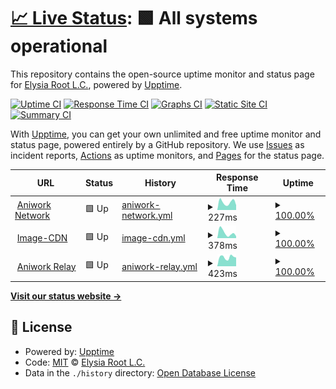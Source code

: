# [📈 Live Status](https://uptime.ani.work): <!--live status--> **🟩 All systems operational**

This repository contains the open-source uptime monitor and status page for [Elysia Root L.C.](https://uptime.ani.work), powered by [Upptime](https://github.com/upptime/upptime).

[![Uptime CI](https://github.com/elysiaroot/aniwork-uptime/workflows/Uptime%20CI/badge.svg)](https://github.com/elysiaroot/aniwork-uptime/actions?query=workflow%3A%22Uptime+CI%22)
[![Response Time CI](https://github.com/elysiaroot/aniwork-uptime/workflows/Response%20Time%20CI/badge.svg)](https://github.com/elysiaroot/aniwork-uptime/actions?query=workflow%3A%22Response+Time+CI%22)
[![Graphs CI](https://github.com/elysiaroot/aniwork-uptime/workflows/Graphs%20CI/badge.svg)](https://github.com/elysiaroot/aniwork-uptime/actions?query=workflow%3A%22Graphs+CI%22)
[![Static Site CI](https://github.com/elysiaroot/aniwork-uptime/workflows/Static%20Site%20CI/badge.svg)](https://github.com/elysiaroot/aniwork-uptime/actions?query=workflow%3A%22Static+Site+CI%22)
[![Summary CI](https://github.com/elysiaroot/aniwork-uptime/workflows/Summary%20CI/badge.svg)](https://github.com/elysiaroot/aniwork-uptime/actions?query=workflow%3A%22Summary+CI%22)

With [Upptime](https://upptime.js.org), you can get your own unlimited and free uptime monitor and status page, powered entirely by a GitHub repository. We use [Issues](https://github.com/elysiaroot/aniwork-uptime/issues) as incident reports, [Actions](https://github.com/elysiaroot/aniwork-uptime/actions) as uptime monitors, and [Pages](https://uptime.ani.work) for the status page.

<!--start: status pages-->
<!-- This summary is generated by Upptime (https://github.com/upptime/upptime) -->
<!-- Do not edit this manually, your changes will be overwritten -->
<!-- prettier-ignore -->
| URL | Status | History | Response Time | Uptime |
| --- | ------ | ------- | ------------- | ------ |
| <img alt="" src="https://icons.duckduckgo.com/ip3/ani.work.ico" height="13"> [Aniwork Network](https://ani.work/) | 🟩 Up | [aniwork-network.yml](https://github.com/elysiaroot/aniwork-uptime/commits/HEAD/history/aniwork-network.yml) | <details><summary><img alt="Response time graph" src="./graphs/aniwork-network/response-time-week.png" height="20"> 227ms</summary><br><a href="https://uptime.ani.work/history/aniwork-network"><img alt="Response time 635" src="https://img.shields.io/endpoint?url=https%3A%2F%2Fraw.githubusercontent.com%2Felysiaroot%2Faniwork-uptime%2FHEAD%2Fapi%2Faniwork-network%2Fresponse-time.json"></a><br><a href="https://uptime.ani.work/history/aniwork-network"><img alt="24-hour response time 315" src="https://img.shields.io/endpoint?url=https%3A%2F%2Fraw.githubusercontent.com%2Felysiaroot%2Faniwork-uptime%2FHEAD%2Fapi%2Faniwork-network%2Fresponse-time-day.json"></a><br><a href="https://uptime.ani.work/history/aniwork-network"><img alt="7-day response time 227" src="https://img.shields.io/endpoint?url=https%3A%2F%2Fraw.githubusercontent.com%2Felysiaroot%2Faniwork-uptime%2FHEAD%2Fapi%2Faniwork-network%2Fresponse-time-week.json"></a><br><a href="https://uptime.ani.work/history/aniwork-network"><img alt="30-day response time 315" src="https://img.shields.io/endpoint?url=https%3A%2F%2Fraw.githubusercontent.com%2Felysiaroot%2Faniwork-uptime%2FHEAD%2Fapi%2Faniwork-network%2Fresponse-time-month.json"></a><br><a href="https://uptime.ani.work/history/aniwork-network"><img alt="1-year response time 635" src="https://img.shields.io/endpoint?url=https%3A%2F%2Fraw.githubusercontent.com%2Felysiaroot%2Faniwork-uptime%2FHEAD%2Fapi%2Faniwork-network%2Fresponse-time-year.json"></a></details> | <details><summary><a href="https://uptime.ani.work/history/aniwork-network">100.00%</a></summary><a href="https://uptime.ani.work/history/aniwork-network"><img alt="All-time uptime 99.95%" src="https://img.shields.io/endpoint?url=https%3A%2F%2Fraw.githubusercontent.com%2Felysiaroot%2Faniwork-uptime%2FHEAD%2Fapi%2Faniwork-network%2Fuptime.json"></a><br><a href="https://uptime.ani.work/history/aniwork-network"><img alt="24-hour uptime 100.00%" src="https://img.shields.io/endpoint?url=https%3A%2F%2Fraw.githubusercontent.com%2Felysiaroot%2Faniwork-uptime%2FHEAD%2Fapi%2Faniwork-network%2Fuptime-day.json"></a><br><a href="https://uptime.ani.work/history/aniwork-network"><img alt="7-day uptime 100.00%" src="https://img.shields.io/endpoint?url=https%3A%2F%2Fraw.githubusercontent.com%2Felysiaroot%2Faniwork-uptime%2FHEAD%2Fapi%2Faniwork-network%2Fuptime-week.json"></a><br><a href="https://uptime.ani.work/history/aniwork-network"><img alt="30-day uptime 100.00%" src="https://img.shields.io/endpoint?url=https%3A%2F%2Fraw.githubusercontent.com%2Felysiaroot%2Faniwork-uptime%2FHEAD%2Fapi%2Faniwork-network%2Fuptime-month.json"></a><br><a href="https://uptime.ani.work/history/aniwork-network"><img alt="1-year uptime 99.95%" src="https://img.shields.io/endpoint?url=https%3A%2F%2Fraw.githubusercontent.com%2Felysiaroot%2Faniwork-uptime%2FHEAD%2Fapi%2Faniwork-network%2Fuptime-year.json"></a></details>
| <img alt="" src="https://icons.duckduckgo.com/ip3/cdn.ani.work.ico" height="13"> [Image-CDN](https://cdn.ani.work/media_attachments/files/109/368/607/400/125/411/original/073fc528ace47db4.png) | 🟩 Up | [image-cdn.yml](https://github.com/elysiaroot/aniwork-uptime/commits/HEAD/history/image-cdn.yml) | <details><summary><img alt="Response time graph" src="./graphs/image-cdn/response-time-week.png" height="20"> 378ms</summary><br><a href="https://uptime.ani.work/history/image-cdn"><img alt="Response time 384" src="https://img.shields.io/endpoint?url=https%3A%2F%2Fraw.githubusercontent.com%2Felysiaroot%2Faniwork-uptime%2FHEAD%2Fapi%2Fimage-cdn%2Fresponse-time.json"></a><br><a href="https://uptime.ani.work/history/image-cdn"><img alt="24-hour response time 423" src="https://img.shields.io/endpoint?url=https%3A%2F%2Fraw.githubusercontent.com%2Felysiaroot%2Faniwork-uptime%2FHEAD%2Fapi%2Fimage-cdn%2Fresponse-time-day.json"></a><br><a href="https://uptime.ani.work/history/image-cdn"><img alt="7-day response time 378" src="https://img.shields.io/endpoint?url=https%3A%2F%2Fraw.githubusercontent.com%2Felysiaroot%2Faniwork-uptime%2FHEAD%2Fapi%2Fimage-cdn%2Fresponse-time-week.json"></a><br><a href="https://uptime.ani.work/history/image-cdn"><img alt="30-day response time 581" src="https://img.shields.io/endpoint?url=https%3A%2F%2Fraw.githubusercontent.com%2Felysiaroot%2Faniwork-uptime%2FHEAD%2Fapi%2Fimage-cdn%2Fresponse-time-month.json"></a><br><a href="https://uptime.ani.work/history/image-cdn"><img alt="1-year response time 384" src="https://img.shields.io/endpoint?url=https%3A%2F%2Fraw.githubusercontent.com%2Felysiaroot%2Faniwork-uptime%2FHEAD%2Fapi%2Fimage-cdn%2Fresponse-time-year.json"></a></details> | <details><summary><a href="https://uptime.ani.work/history/image-cdn">100.00%</a></summary><a href="https://uptime.ani.work/history/image-cdn"><img alt="All-time uptime 100.00%" src="https://img.shields.io/endpoint?url=https%3A%2F%2Fraw.githubusercontent.com%2Felysiaroot%2Faniwork-uptime%2FHEAD%2Fapi%2Fimage-cdn%2Fuptime.json"></a><br><a href="https://uptime.ani.work/history/image-cdn"><img alt="24-hour uptime 100.00%" src="https://img.shields.io/endpoint?url=https%3A%2F%2Fraw.githubusercontent.com%2Felysiaroot%2Faniwork-uptime%2FHEAD%2Fapi%2Fimage-cdn%2Fuptime-day.json"></a><br><a href="https://uptime.ani.work/history/image-cdn"><img alt="7-day uptime 100.00%" src="https://img.shields.io/endpoint?url=https%3A%2F%2Fraw.githubusercontent.com%2Felysiaroot%2Faniwork-uptime%2FHEAD%2Fapi%2Fimage-cdn%2Fuptime-week.json"></a><br><a href="https://uptime.ani.work/history/image-cdn"><img alt="30-day uptime 100.00%" src="https://img.shields.io/endpoint?url=https%3A%2F%2Fraw.githubusercontent.com%2Felysiaroot%2Faniwork-uptime%2FHEAD%2Fapi%2Fimage-cdn%2Fuptime-month.json"></a><br><a href="https://uptime.ani.work/history/image-cdn"><img alt="1-year uptime 100.00%" src="https://img.shields.io/endpoint?url=https%3A%2F%2Fraw.githubusercontent.com%2Felysiaroot%2Faniwork-uptime%2FHEAD%2Fapi%2Fimage-cdn%2Fuptime-year.json"></a></details>
| <img alt="" src="https://icons.duckduckgo.com/ip3/relay.ani.work.ico" height="13"> [Aniwork Relay](https://relay.ani.work) | 🟩 Up | [aniwork-relay.yml](https://github.com/elysiaroot/aniwork-uptime/commits/HEAD/history/aniwork-relay.yml) | <details><summary><img alt="Response time graph" src="./graphs/aniwork-relay/response-time-week.png" height="20"> 423ms</summary><br><a href="https://uptime.ani.work/history/aniwork-relay"><img alt="Response time 440" src="https://img.shields.io/endpoint?url=https%3A%2F%2Fraw.githubusercontent.com%2Felysiaroot%2Faniwork-uptime%2FHEAD%2Fapi%2Faniwork-relay%2Fresponse-time.json"></a><br><a href="https://uptime.ani.work/history/aniwork-relay"><img alt="24-hour response time 458" src="https://img.shields.io/endpoint?url=https%3A%2F%2Fraw.githubusercontent.com%2Felysiaroot%2Faniwork-uptime%2FHEAD%2Fapi%2Faniwork-relay%2Fresponse-time-day.json"></a><br><a href="https://uptime.ani.work/history/aniwork-relay"><img alt="7-day response time 423" src="https://img.shields.io/endpoint?url=https%3A%2F%2Fraw.githubusercontent.com%2Felysiaroot%2Faniwork-uptime%2FHEAD%2Fapi%2Faniwork-relay%2Fresponse-time-week.json"></a><br><a href="https://uptime.ani.work/history/aniwork-relay"><img alt="30-day response time 427" src="https://img.shields.io/endpoint?url=https%3A%2F%2Fraw.githubusercontent.com%2Felysiaroot%2Faniwork-uptime%2FHEAD%2Fapi%2Faniwork-relay%2Fresponse-time-month.json"></a><br><a href="https://uptime.ani.work/history/aniwork-relay"><img alt="1-year response time 440" src="https://img.shields.io/endpoint?url=https%3A%2F%2Fraw.githubusercontent.com%2Felysiaroot%2Faniwork-uptime%2FHEAD%2Fapi%2Faniwork-relay%2Fresponse-time-year.json"></a></details> | <details><summary><a href="https://uptime.ani.work/history/aniwork-relay">100.00%</a></summary><a href="https://uptime.ani.work/history/aniwork-relay"><img alt="All-time uptime 100.00%" src="https://img.shields.io/endpoint?url=https%3A%2F%2Fraw.githubusercontent.com%2Felysiaroot%2Faniwork-uptime%2FHEAD%2Fapi%2Faniwork-relay%2Fuptime.json"></a><br><a href="https://uptime.ani.work/history/aniwork-relay"><img alt="24-hour uptime 100.00%" src="https://img.shields.io/endpoint?url=https%3A%2F%2Fraw.githubusercontent.com%2Felysiaroot%2Faniwork-uptime%2FHEAD%2Fapi%2Faniwork-relay%2Fuptime-day.json"></a><br><a href="https://uptime.ani.work/history/aniwork-relay"><img alt="7-day uptime 100.00%" src="https://img.shields.io/endpoint?url=https%3A%2F%2Fraw.githubusercontent.com%2Felysiaroot%2Faniwork-uptime%2FHEAD%2Fapi%2Faniwork-relay%2Fuptime-week.json"></a><br><a href="https://uptime.ani.work/history/aniwork-relay"><img alt="30-day uptime 100.00%" src="https://img.shields.io/endpoint?url=https%3A%2F%2Fraw.githubusercontent.com%2Felysiaroot%2Faniwork-uptime%2FHEAD%2Fapi%2Faniwork-relay%2Fuptime-month.json"></a><br><a href="https://uptime.ani.work/history/aniwork-relay"><img alt="1-year uptime 100.00%" src="https://img.shields.io/endpoint?url=https%3A%2F%2Fraw.githubusercontent.com%2Felysiaroot%2Faniwork-uptime%2FHEAD%2Fapi%2Faniwork-relay%2Fuptime-year.json"></a></details>

<!--end: status pages-->

[**Visit our status website →**](https://uptime.ani.work)

## 📄 License

- Powered by: [Upptime](https://github.com/upptime/upptime)
- Code: [MIT](./LICENSE) © [Elysia Root L.C.](https://uptime.ani.work)
- Data in the `./history` directory: [Open Database License](https://opendatacommons.org/licenses/odbl/1-0/)

